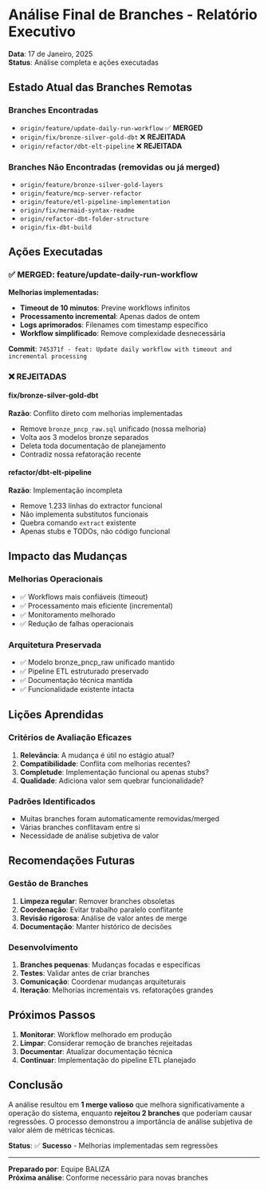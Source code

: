 # Análise Final de Branches - Relatório Executivo

**Data**: 17 de Janeiro, 2025  
**Status**: Análise completa e ações executadas

## Estado Atual das Branches Remotas

### **Branches Encontradas**
- `origin/feature/update-daily-run-workflow` ✅ **MERGED**
- `origin/fix/bronze-silver-gold-dbt` ❌ **REJEITADA**
- `origin/refactor/dbt-elt-pipeline` ❌ **REJEITADA**

### **Branches Não Encontradas** (removidas ou já merged)
- `origin/feature/bronze-silver-gold-layers`
- `origin/feature/mcp-server-refactor`
- `origin/feature/etl-pipeline-implementation`
- `origin/fix/mermaid-syntax-readme`
- `origin/refactor-dbt-folder-structure`
- `origin/fix-dbt-build`

## Ações Executadas

### ✅ **MERGED: feature/update-daily-run-workflow**

**Melhorias implementadas:**
- **Timeout de 10 minutos**: Previne workflows infinitos
- **Processamento incremental**: Apenas dados de ontem
- **Logs aprimorados**: Filenames com timestamp específico
- **Workflow simplificado**: Remove complexidade desnecessária

**Commit**: `745371f - feat: Update daily workflow with timeout and incremental processing`

### ❌ **REJEITADAS**

#### **fix/bronze-silver-gold-dbt**
**Razão**: Conflito direto com melhorias implementadas
- Remove `bronze_pncp_raw.sql` unificado (nossa melhoria)
- Volta aos 3 modelos bronze separados
- Deleta toda documentação de planejamento
- Contradiz nossa refatoração recente

#### **refactor/dbt-elt-pipeline**
**Razão**: Implementação incompleta
- Remove 1.233 linhas do extractor funcional
- Não implementa substitutos funcionais
- Quebra comando `extract` existente
- Apenas stubs e TODOs, não código funcional

## Impacto das Mudanças

### **Melhorias Operacionais**
- ✅ Workflows mais confiáveis (timeout)
- ✅ Processamento mais eficiente (incremental)
- ✅ Monitoramento melhorado
- ✅ Redução de falhas operacionais

### **Arquitetura Preservada**
- ✅ Modelo bronze_pncp_raw unificado mantido
- ✅ Pipeline ETL estruturado preservado
- ✅ Documentação técnica mantida
- ✅ Funcionalidade existente intacta

## Lições Aprendidas

### **Critérios de Avaliação Eficazes**
1. **Relevância**: A mudança é útil no estágio atual?
2. **Compatibilidade**: Conflita com melhorias recentes?
3. **Completude**: Implementação funcional ou apenas stubs?
4. **Qualidade**: Adiciona valor sem quebrar funcionalidade?

### **Padrões Identificados**
- Muitas branches foram automaticamente removidas/merged
- Várias branches conflitavam entre si
- Necessidade de análise subjetiva de valor

## Recomendações Futuras

### **Gestão de Branches**
1. **Limpeza regular**: Remover branches obsoletas
2. **Coordenação**: Evitar trabalho paralelo conflitante
3. **Revisão rigorosa**: Análise de valor antes de merge
4. **Documentação**: Manter histórico de decisões

### **Desenvolvimento**
1. **Branches pequenas**: Mudanças focadas e específicas
2. **Testes**: Validar antes de criar branches
3. **Comunicação**: Coordenar mudanças arquiteturais
4. **Iteração**: Melhorias incrementais vs. refatorações grandes

## Próximos Passos

1. **Monitorar**: Workflow melhorado em produção
2. **Limpar**: Considerar remoção de branches rejeitadas
3. **Documentar**: Atualizar documentação técnica
4. **Continuar**: Implementação do pipeline ETL planejado

## Conclusão

A análise resultou em **1 merge valioso** que melhora significativamente a operação do sistema, enquanto **rejeitou 2 branches** que poderiam causar regressões. O processo demonstrou a importância de análise subjetiva de valor além de métricas técnicas.

**Status**: ✅ **Sucesso** - Melhorias implementadas sem regressões

---

**Preparado por**: Equipe BALIZA  
**Próxima análise**: Conforme necessário para novas branches